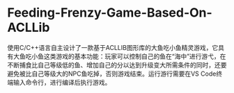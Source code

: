 # Feeding-Frenzy-Game-Based-On-ACLLib
使用C/C++语言自主设计了一款基于ACLLIB图形库的大鱼吃小鱼精灵游戏，它具有大鱼吃小鱼这类游戏的基本功能：玩家可以控制自己的鱼在“海中”进行游弋，在不断捕食比自己等级低的鱼、增加自己的分以达到升级变大所需条件的同时，还要避免被比自己等级大的NPC鱼吃掉，否则游戏结束。运行游行需要在VS Code终端输入命令行，进行编译后执行游戏。
